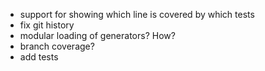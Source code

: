 - support for showing which line is covered by which tests
- fix git history
- modular loading of generators? How?
- branch coverage?
- add tests